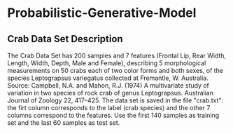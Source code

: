 # Probabilistic-Generative-Model
## Crab Data Set Description
The Crab Data Set has 200 samples and 7 features (Frontal Lip, Rear Width, Length, Width, Depth, Male
and Female), describing 5 morphological measurements on 50 crabs each of two color forms and both
sexes, of the species Leptograpsus variegatus collected at Fremantle, W. Australia.
Source: Campbell, N.A. and Mahon, R.J. (1974) A multivariate study of variation in two species of rock
crab of genus Leptograpsus. Australian Journal of Zoology 22, 417–425.
The data set is saved in the file "crab.txt": the firt column corresponds to the label (crab species) and the
other 7 columns correspond to the features.
Use the first 140 samples as training set and the last 60 samples as test set.
